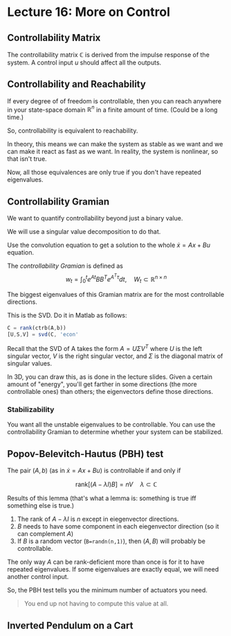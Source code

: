# Lecture 16: More on Control

## Controllability Matrix

The controllability matrix $\mathbb{C}$ is derived from the impulse response of the system. A control input $u$ should affect all the outputs.

## Controllability and Reachability

If every degree of of freedom is controllable, then you can reach anywhere in your state-space domain $\mathbb{R}^n$ in a finite amount of time. (Could be a long time.)

So, controllability is equivalent to reachability.

In theory, this means we can make the system as stable as we want and we can make it react as fast as we want. In reality, the system is nonlinear, so that isn't true.

Now, all those equivalences are only true if you don't have repeated eigenvalues.

## Controllability Gramian

We want to quantify controllability beyond just a binary value.

We will use a singular value decomposition to do that.

Use the convolution equation to get a solution to the whole $\dot{x} = Ax+Bu$ equation.

The *controllability Gramian* is defined as $$w_t = \int_0^te^{At}BB^Te^{A^T\tau}dt, \quad W_t \subset \mathbb{R}^{n\times n}$$

The biggest eigenvalues of this Gramian matrix are for the most controllable directions.

This is the SVD. Do it in Matlab as follows:

```octave
C = rank(ctrb(A,b))
[U,S,V] = svd(C, 'econ'
```

Recall that the SVD of A takes the form $A = U\Sigma V^T$ where $U$ is the left singular vector, $V$ is the right singular vector, and $\Sigma$ is the diagonal matrix of singular values.

In 3D, you can draw this, as is done in the lecture slides. Given a certain amount of "energy", you'll get farther in some directions (the more controllable ones) than others; the eigenvectors define those directions.

### Stabilizability

You want all the unstable eigenvalues to be controllable. You can use the controllability Gramian to determine whether your system can be stabilized.

## Popov-Belevitch-Hautus (PBH) test

The pair $(A,b)$ (as in $\dot{x} = Ax+Bu$) is controllable if and only if

$$\text{rank} [(A-\lambda I) B] = nV \quad \lambda\subset\mathbb{C}$$

Results of this lemma (that's what a lemma is: something is true iff something else is true.)

1. The rank of $A-\lambda I$ is $n$ except in eiegenvector directions.
2. $B$ needs to have some component in each eiegenvector direction (so it can complement $A$)
3. If $B$ is a random vector (`B=randn(n,1)`), then $(A,B)$ will probably be controllable.

The only way $A$ can be rank-deficient more than once is for it to have repeated eigenvalues. If some eigenvalues are exactly equal, we will need another control input.

So, the PBH test tells you the minimum number of actuators you need.

> You end up not having to compute this value at all.

## Inverted Pendulum on a Cart


